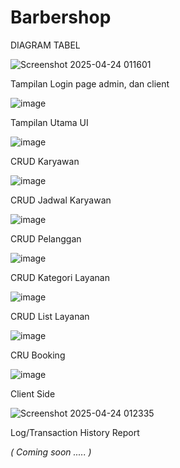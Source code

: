 # Barbershop

DIAGRAM TABEL

![Screenshot 2025-04-24 011601](https://github.com/user-attachments/assets/14da3179-7984-4189-af6a-170c0ea30040)

Tampilan Login page admin, dan client

![image](https://github.com/user-attachments/assets/40f66fb1-ee4a-40b2-9981-6b4aa26b2a94)

Tampilan Utama UI 

![image](https://github.com/user-attachments/assets/a9b9a299-5032-4691-97c2-6b86c4934398)

CRUD Karyawan

![image](https://github.com/user-attachments/assets/3f1e8e51-66e1-4fea-8954-b95cc500a412)

CRUD Jadwal Karyawan

![image](https://github.com/user-attachments/assets/2e6a85b5-def2-4ff3-869d-69b48b0c1132)

CRUD Pelanggan

![image](https://github.com/user-attachments/assets/558b2ffc-1f72-49de-a541-315de50a75e8)

CRUD Kategori Layanan

![image](https://github.com/user-attachments/assets/793a591e-c467-491e-8b89-25ae45876842)

CRUD List Layanan

![image](https://github.com/user-attachments/assets/0b815a91-916a-413a-9d81-d813a9576f45)

CRU Booking

![image](https://github.com/user-attachments/assets/9e2872a5-800f-4865-a89b-f543a83418d3)

Client Side

![Screenshot 2025-04-24 012335](https://github.com/user-attachments/assets/29c27ba1-4180-4db3-8dbc-0a028df67316)

Log/Transaction History Report

_( Coming soon ..... )_





